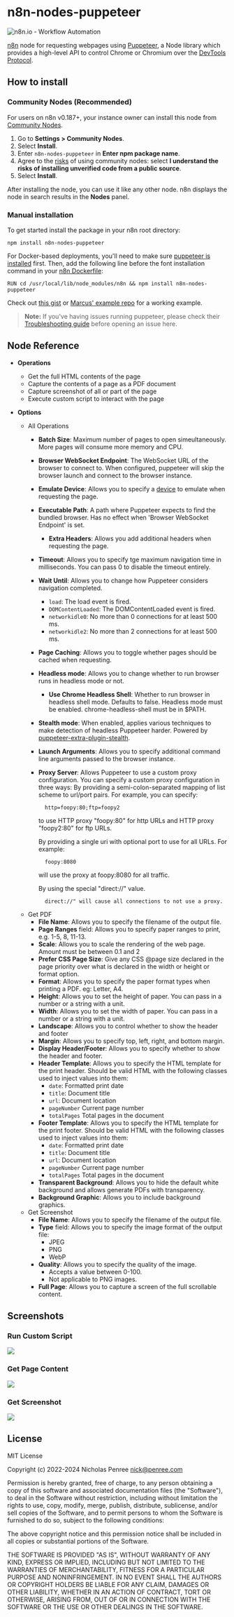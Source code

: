# n8n-nodes-puppeteer

![n8n.io - Workflow Automation](https://raw.githubusercontent.com/n8n-io/n8n/master/assets/n8n-logo.png)

[n8n](https://www.n8n.io) node for requesting webpages using [Puppeteer](https://pptr.dev/), a Node library which provides a high-level API to control Chrome or Chromium over the [DevTools Protocol](https://chromedevtools.github.io/devtools-protocol/).

## How to install

### Community Nodes (Recommended)

For users on n8n v0.187+, your instance owner can install this node from [Community Nodes](https://docs.n8n.io/integrations/community-nodes/installation/).

1. Go to **Settings > Community Nodes**.
2. Select **Install**.
3. Enter `n8n-nodes-puppeteer` in **Enter npm package name**.
4. Agree to the [risks](https://docs.n8n.io/integrations/community-nodes/risks/) of using community nodes: select **I understand the risks of installing unverified code from a public source**.
5. Select **Install**.

After installing the node, you can use it like any other node. n8n displays the node in search results in the **Nodes** panel.

### Manual installation

To get started install the package in your n8n root directory:

`npm install n8n-nodes-puppeteer`

For Docker-based deployments, you'll need to make sure [puppeteer is installed](https://developer.chrome.com/docs/puppeteer/troubleshooting/#running-puppeteer-in-docker) first. Then, add the following line before the font installation command in your [n8n Dockerfile](https://github.com/n8n-io/n8n/blob/master/docker/images/n8n/Dockerfile):

`RUN cd /usr/local/lib/node_modules/n8n && npm install n8n-nodes-puppeteer`

Check out [this gist](https://gist.github.com/drudge/4be1238282a5db30b3786b5de394d13d) or [Marcus' example repo](https://github.com/maspio/n8n-puppeteer-docker) for a working example.

> **Note:** If you've having issues running puppeteer, please check their [Troubleshooting guide](https://github.com/puppeteer/puppeteer/blob/main/docs/troubleshooting.md) before opening an issue here.

## Node Reference

- **Operations**

  - Get the full HTML contents of the page
  - Capture the contents of a page as a PDF document
  - Capture screenshot of all or part of the page
  - Execute custom script to interact with the page

- **Options**

  - All Operations
    - **Batch Size**: Maximum number of pages to open simeultaneously. More pages will consume more memory and CPU.
    - **Browser WebSocket Endpoint**: The WebSocket URL of the browser to connect to. When configured, puppeteer will skip the browser launch and connect to the browser instance.
    - **Emulate Device**: Allows you to specify a [device](https://github.com/puppeteer/puppeteer/blob/main/src/common/DeviceDescriptors.ts) to emulate when requesting the page.
    - **Executable Path**: A path where Puppeteer expects to find the bundled browser. Has no effect when 'Browser WebSocket Endpoint' is set.
		- **Extra Headers**: Allows you add additional headers when requesting the page.
    - **Timeout**: Allows you to specify tge maximum navigation time in milliseconds. You can pass 0 to disable the timeout entirely.
    - **Wait Until**: Allows you to change how Puppeteer considers navigation completed.
      - `load`: The load event is fired.
      - `DOMContentLoaded`: The DOMContentLoaded event is fired.
      - `networkidle0`: No more than 0 connections for at least 500 ms.
      - `networkidle2`: No more than 2 connections for at least 500 ms.
    - **Page Caching**: Allows you to toggle whether pages should be cached when requesting.
    - **Headless mode**: Allows you to change whether to run browser runs in headless mode or not.
		- **Use Chrome Headless Shell**: Whether to run browser in headless shell mode. Defaults to false. Headless mode must be enabled. chrome-headless-shell must be in $PATH.
    - **Stealth mode**: When enabled, applies various techniques to make detection of headless Puppeteer harder. Powered by [puppeteer-extra-plugin-stealth](https://github.com/berstend/puppeteer-extra/tree/master/packages/puppeteer-extra-plugin-stealth).
    - **Launch Arguments**: Allows you to specify additional command line arguments passed to the browser instance.
    - **Proxy Server**: Allows Puppeteer to use a custom proxy configuration. You can specify a custom proxy configuration in three ways:
      By providing a semi-colon-separated mapping of list scheme to url/port pairs.
      For example, you can specify:

            http=foopy:80;ftp=foopy2

      to use HTTP proxy "foopy:80" for http URLs and HTTP proxy "foopy2:80" for ftp URLs.

      By providing a single uri with optional port to use for all URLs.
      For example:

            foopy:8080

      will use the proxy at foopy:8080 for all traffic.

      By using the special "direct://" value.

            direct://" will cause all connections to not use a proxy.

  - Get PDF
    - **File Name**: Allows you to specify the filename of the output file.
    - **Page Ranges** field: Allows you to specify paper ranges to print, e.g. 1-5, 8, 11-13.
    - **Scale**: Allows you to scale the rendering of the web page. Amount must be between 0.1 and 2
    - **Prefer CSS Page Size**: Give any CSS @page size declared in the page priority over what is declared in the width or height or format option.
    - **Format**: Allows you to specify the paper format types when printing a PDF. eg: Letter, A4.
    - **Height**: Allows you to set the height of paper. You can pass in a number or a string with a unit.
    - **Width**: Allows you to set the width of paper. You can pass in a number or a string with a unit.
    - **Landscape**: Allows you to control whether to show the header and footer
    - **Margin**: Allows you to specify top, left, right, and bottom margin.
    - **Display Header/Footer**: Allows you to specify whether to show the header and footer.
    - **Header Template**: Allows you to specify the HTML template for the print header. Should be valid HTML with the following classes used to inject values into them:
      - `date`: Formatted print date
      - `title`: Document title
      - `url`: Document location
      - `pageNumber` Current page number
      - `totalPages` Total pages in the document
    - **Footer Template**: Allows you to specify the HTML template for the print footer. Should be valid HTML with the following classes used to inject values into them:
      - `date`: Formatted print date
      - `title`: Document title
      - `url`: Document location
      - `pageNumber` Current page number
      - `totalPages` Total pages in the document
    - **Transparent Background**: Allows you to hide the default white background and allows generate PDFs with transparency.
    - **Background Graphic**: Allows you to include background graphics.
  - Get Screenshot
    - **File Name**: Allows you to specify the filename of the output file.
    - **Type** field: Allows you to specify the image format of the output file:
      - JPEG
      - PNG
      - WebP
    - **Quality**: Allows you to specify the quality of the image.
      - Accepts a value between 0-100.
      - Not applicable to PNG images.
    - **Full Page**: Allows you to capture a screen of the full scrollable content.

## Screenshots

### Run Custom Script

![](images/script.png)

### Get Page Content

![](images/content.png)

### Get Screenshot

![](images/screenshot.png)

## License

MIT License

Copyright (c) 2022-2024 Nicholas Penree <nick@penree.com>

Permission is hereby granted, free of charge, to any person obtaining a copy
of this software and associated documentation files (the "Software"), to deal
in the Software without restriction, including without limitation the rights
to use, copy, modify, merge, publish, distribute, sublicense, and/or sell
copies of the Software, and to permit persons to whom the Software is
furnished to do so, subject to the following conditions:

The above copyright notice and this permission notice shall be included in all
copies or substantial portions of the Software.

THE SOFTWARE IS PROVIDED "AS IS", WITHOUT WARRANTY OF ANY KIND, EXPRESS OR
IMPLIED, INCLUDING BUT NOT LIMITED TO THE WARRANTIES OF MERCHANTABILITY,
FITNESS FOR A PARTICULAR PURPOSE AND NONINFRINGEMENT. IN NO EVENT SHALL THE
AUTHORS OR COPYRIGHT HOLDERS BE LIABLE FOR ANY CLAIM, DAMAGES OR OTHER
LIABILITY, WHETHER IN AN ACTION OF CONTRACT, TORT OR OTHERWISE, ARISING FROM,
OUT OF OR IN CONNECTION WITH THE SOFTWARE OR THE USE OR OTHER DEALINGS IN THE
SOFTWARE.
